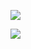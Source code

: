 ![](https://github.com/lovedly/learngit/raw/master/Logo/foryou.gif)  


![](http://www.baidu.com/img/bdlogo.gif) 
